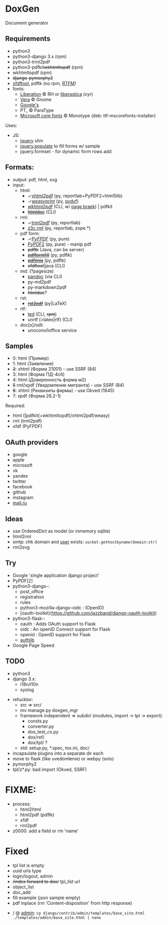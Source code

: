# DoxGen

Document generator

## Requirements

- python3
- python3-django 3.x (rpm)
- python3-trml2pdf
- python3-pdfkit~~wkhtmltopdf~~ (rpm)
- wkhtmltopdf (rpm)
- ~~django-pymorphy2~~
- [xfdftool](http://dik123.blogspot.com/2010/06/pdf.html), pdftk (no rpm, [RTFM](http://www.myown1.com/linux/pdf_formfill.shtml))
- fonts:
  - [Liberation](https://github.com/liberationfonts/liberation-fonts) &copy; RH or [liberastica](https://code.google.com/archive/p/liberastika/) (cyr)
  - [Vera](https://download.gnome.org/sources/ttf-bitstream-vera/1.10/) &copy; Gnome
  - [Google's](https://github.com/google/fonts)
  - PT_ &copy; ParaType
  - [Microsoft core fonts](https://sourceforge.net/projects/corefonts/) &copy; Monotype (deb: ttf-mscorefonts-installer)

Uses:
- JS:
  - [jquery](https://jquery.com/download/) slim
  - [jquery.populate](https://github.com/dtuite/jquery.populate) to fill forms w/ sample
  - jquery.formset - for dynamic form rows add

## Formats:

- output: pdf, html, svg
- input:
  - html:
    - &check;[*xhtml2pdf*](https://github.com/xhtml2pdf/xhtml2pdf) (py, reportlab+PyPDF2+html5lib)
    - &check;[*weasyprint*](https://www.courtbouillon.org/weasyprint) (py, [pydyf](https://github.com/CourtBouillon/pydyf))
    - [*wkhtml2pdf*](https://github.com/wkhtmltopdf/wkhtmltopdf) (CLI, w/ [page braek](https://github.com/wkhtmltopdf/wkhtmltopdf/issues/2982)) | pdfkit
    - [~~htmldoc~~](https://github.com/michaelrsweet/htmldoc/) (CLI)
  - rml:
    - &check;[*trml2pdf*](https://github.com/tieugene/trml2pdf) (py, reportlab)
    - [z3c.rml](https://github.com/tieugene/z3c.rml) (py, reportlab, zope.*)
  - pdf form:
    - &check;[*PyFPDF*](https://github.com/reingart/pyfpdf) (py, pure)
    - [PyPDF2](https://github.com/mstamy2/PyPDF2) (py, pure) - manip pdf
    - ~~pdftk~~ (Java, can be server)
    - [~~pdfformfill~~](https://github.com/frainfreeze/pdformfill) (py, pdftk)
    - [~~pdfjinja~~](https://github.com/rammie/pdfjinja) (py, pdftk)
    - ~~xfdftool~~|java (CLI)
  - md: (?pagesize)
    - [pandoc](https://github.com/boisgera/pandoc) (via CLI)
    - py-md2pdf
    - py-markdown2pdf
    - ~~htmldoc~~?
  - rst:
     - [~~rst2pdf~~](https://github.com/ralsina/rst2pdf) (py|LaTeX)
  - rtf:
    - [ted](https://nllgg.nl/Ted/) (CLI, ~~rpm~~)
    - unrtf (>latex|rtf) (CLI)
  - doc[x]/odt:
    - unoconv/loffice service

## Samples
- 0: html (Пример)
- 1: html (Заявление)
- ~~2~~: xhtml (Форма 21001) - use SSRF (84)
- 3: html (Форма ПД-4сб)
- 4: html (Доверенность форма м2)
- ~~5~~ rml/xpdf (Уведомление мигранта) - use SSRF (84)
- ~~6~~: xhtml (Реквизиты фирмы) - use Okved (1845)
- 7: xpdf (Форма 26.2-1)

Required:
- html (|pdfkit(+wkhtmltopdf)/xhtml2pdf/weasy)
- rml (trml2pdf)
- xfdf (PyFPDF)

## OAuth providers
- google
- apple
- microsoft
- vk
- yandex
- twitter
- facebook
- github
- instagram
- [mail.ru](https://help.mail.ru/developers/oauth)

## Ideas
- use OrderedDict as model (or inmemory sqlite)
- html2rml
- smtp: chk domain and [user](https://github.com/un33k/python-emailahoy) exists:
  `socket.gethostbyname(domain:str)`
- rml2svg

## Try
- Google 'single application django project'
- PyPDF[2]
- python3-django-:
  - post_office
  - registration
  - rules
  - python3-mozilla-django-oidc : (OpenID)
  - [oauth-toolkit)(https://github.com/jazzband/django-oauth-toolkit)
- python3-flask-:
  - oauth : Adds OAuth support to Flask
  - oidc : An openID Connect support for Flask
  - openid : OpenID support for Flask
  - [authlib](https://github.com/lepture/flask-oauthlib)
- Google Page Speed

## TODO
+ python3
+ django 3.x:
  - i18n/l10n
  - syslog
- refucktor:
  - src &rArr; src/
  - mv manage.py doxgen_mgr
  - framework independent &rArr; subdir/ (modules, import &rarr; tpl &rarr; export):
    - consts.py
    - converter.py
    - dox_test_cs.py
    - dox/ref/
    - dox/tpl/ ?
  - std: setup.py, *.spec, tox.ini, doc/
- incapsulate plugins into a separate dir each
- move to flask (like uvedomlenie) or webpy (solo)
- pymorphy2
- tpl/z*.py: bad import (Okved, SSRF)

# FIXME:
- process:
  + html2html
  + html2pdf (pdftk)
  - xfdf
  - rml2pdf
- z0000: add a field or rm 'name'

# Fixed
+ tpl list is empty
+ uuid urls type
+ login/logout, admin
+ ~~/index forward to dox/~~ tpl_list url
+ object_list
+ doc_add
+ fill example (json sample empty)
+ pdf inplace (rm 'Content-disposition' from http response)
- / @ [admin](https://docs.djangoproject.com/en/3.1/ref/contrib/admin/#overriding-admin-templates):
  `cp django/contrib/admin/templates/base_site.html ./templates/admin/base_site.html | nano`
